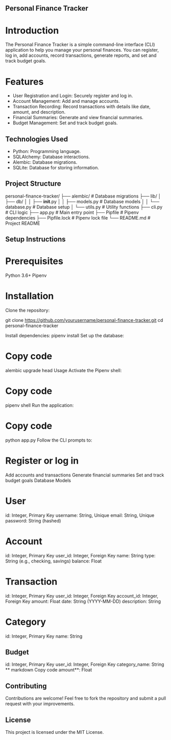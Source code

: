 ## Personal Finance Tracker
# Introduction
The Personal Finance Tracker is a simple command-line interface (CLI) application to help you manage your personal finances. You can register, log in, add accounts, record transactions, generate reports, and set and track budget goals.

# Features
- User Registration and Login: Securely register and log in.
- Account Management: Add and manage accounts.
- Transaction Recording: Record transactions with details like date, amount, and description.
- Financial Summaries: Generate and view financial summaries.
- Budget Management: Set and track budget goals.

## Technologies Used
- Python: Programming language.
- SQLAlchemy: Database interactions.
- Alembic: Database migrations.
- SQLite: Database for storing information.

## Project Structure

personal-finance-tracker/
├── alembic/                 # Database migrations
├── lib/
│   ├── db/
│   │   ├── __init__.py
│   │   ├── models.py        # Database models
│   │   └── database.py      # Database setup
│   └── utils.py             # Utility functions
├── cli.py                   # CLI logic
├── app.py                   # Main entry point
├── Pipfile                  # Pipenv dependencies
├── Pipfile.lock             # Pipenv lock file
└── README.md                # Project README
## Setup Instructions
# Prerequisites
Python 3.6+
Pipenv
# Installation
Clone the repository:

git clone https://github.com/yourusername/personal-finance-tracker.git
cd personal-finance-tracker

Install dependencies:
pipenv install
Set up the database:


# Copy code
alembic upgrade head
Usage
Activate the Pipenv shell:


# Copy code
pipenv shell
Run the application:

# Copy code
python app.py
Follow the CLI prompts to:

# Register or log in

Add accounts and transactions
Generate financial summaries
Set and track budget goals
Database Models

# User

id: Integer, Primary Key
username: String, Unique
email: String, Unique
password: String (hashed)

# Account

id: Integer, Primary Key
user_id: Integer, Foreign Key
name: String
type: String (e.g., checking, savings)
balance: Float

# Transaction

id: Integer, Primary Key
user_id: Integer, Foreign Key
account_id: Integer, Foreign Key
amount: Float
date: String (YYYY-MM-DD)
description: String

# Category

id: Integer, Primary Key
name: String

## Budget

id: Integer, Primary Key
user_id: Integer, Foreign Key
category_name: String
**
markdown
Copy code
amount**: Float

## Contributing
Contributions are welcome! Feel free to fork the repository and submit a pull request with your improvements.

## License
This project is licensed under the MIT License. 






